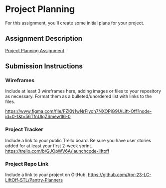 # Project Planning
For this assignment, you'll create some initial plans for your project.

## Assignment Description
[Project Planning Assignment](https://education.launchcode.org/liftoff/modules/assignments/project-planning)

## Submission Instructions

### Wireframes

Include at least 3 wireframes here, adding images or files to your repository as necessary. Format them as a bulleted/unordered list with links to the files. 

https://www.figma.com/file/FZKN1wNrFlyoh7NXOPjG9U/Lift-Off?node-id=0-1&t=56TfnUlqZSmew1I6-0

### Project Tracker

Include a link to your public Trello board. Be sure you have user stories added for at least your first 2-week sprint.
https://trello.com/b/GJOpWV6A/launchcode-liftoff

### Project Repo Link

Include a link to your project on GitHub.
https://github.com/Apr-23-LC-LiftOff-STL/Pantry-Planners